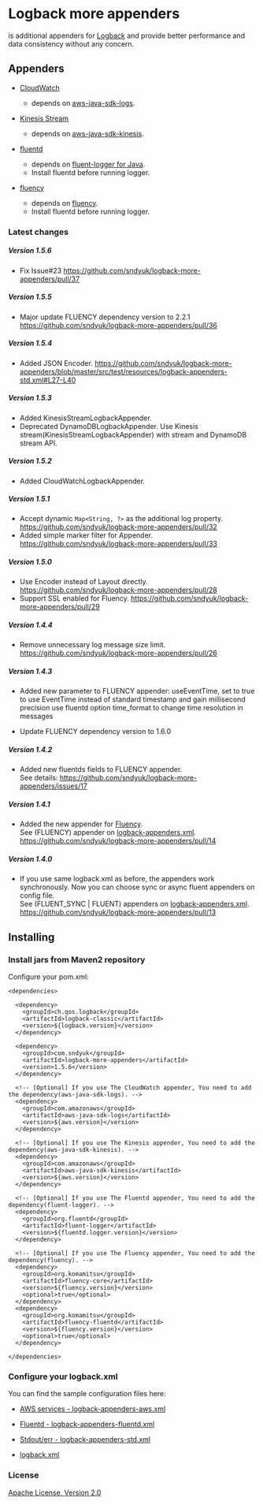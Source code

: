 Logback more appenders
==================================================
is additional appenders for [Logback](http://logback.qos.ch/) and provide better performance and data consistency without any concern.

## Appenders
- [CloudWatch](https://aws.amazon.com/cloudwatch/)
    - depends on [aws-java-sdk-logs](http://aws.amazon.com/sdkforjava/).

- [Kinesis Stream](https://aws.amazon.com/kinesis/data-streams/)
    - depends on [aws-java-sdk-kinesis](http://aws.amazon.com/sdkforjava/).

- [fluentd](http://fluentd.org/)
    - depends on [fluent-logger for Java](https://github.com/fluent/fluent-logger-java).
     - Install fluentd before running logger.

- [fluency](https://github.com/komamitsu/fluency)
    - depends on [fluency](https://github.com/komamitsu/fluency).
    - Install fluentd before running logger.

### Latest changes

##### Version 1.5.6

* Fix Issue#23 https://github.com/sndyuk/logback-more-appenders/pull/37

##### Version 1.5.5

* Major update FLUENCY dependency version to 2.2.1 https://github.com/sndyuk/logback-more-appenders/pull/36

##### Version 1.5.4

* Added JSON Encoder. https://github.com/sndyuk/logback-more-appenders/blob/master/src/test/resources/logback-appenders-std.xml#L27-L40

##### Version 1.5.3

* Added KinesisStreamLogbackAppender.
* Deprecated DynamoDBLogbackAppender. Use Kinesis stream(KinesisStreamLogbackAppender) with stream and DynamoDB stream API.

##### Version 1.5.2

* Added CloudWatchLogbackAppender.

##### Version 1.5.1

* Accept dynamic `Map<String, ?>` as the additional log property. https://github.com/sndyuk/logback-more-appenders/pull/32
* Added simple marker filter for Appender. https://github.com/sndyuk/logback-more-appenders/pull/33

##### Version 1.5.0

* Use Encoder instead of Layout directly. https://github.com/sndyuk/logback-more-appenders/pull/28
* Support SSL enabled for Fluency. https://github.com/sndyuk/logback-more-appenders/pull/29

##### Version 1.4.4

* Remove unnecessary log message size limit. https://github.com/sndyuk/logback-more-appenders/pull/26

##### Version 1.4.3

* Added new parameter to FLUENCY appender: 
  useEventTime, set to true to use EventTime instead of standard timestamp and gain millisecond precision
  use fluentd option time_format to change time resolution in messages
  
* Update FLUENCY dependency version to 1.6.0

##### Version 1.4.2

* Added new fluentds fields to FLUENCY appender.  
  See details: https://github.com/sndyuk/logback-more-appenders/issues/17

##### Version 1.4.1

* Added the new appender for [Fluency](https://github.com/komamitsu/fluency).  
  See (FLUENCY) appender on [logback-appenders.xml](https://github.com/sndyuk/logback-more-appenders/blob/master/src/test/resources/logback-appenders.xml#L73).  
  https://github.com/sndyuk/logback-more-appenders/pull/14


##### Version 1.4.0

* If you use same logback.xml as before, the appenders work synchronously. Now you can choose sync or async fluent appenders on config file.  
  See (FLUENT_SYNC | FLUENT) appenders on [logback-appenders.xml](https://github.com/sndyuk/logback-more-appenders/blob/master/src/test/resources/logback-appenders.xml).  
  https://github.com/sndyuk/logback-more-appenders/pull/13



## Installing

### Install jars from Maven2 repository
Configure your pom.xml:

    <dependencies>
    
      <dependency>
        <groupId>ch.qos.logback</groupId>
        <artifactId>logback-classic</artifactId>
        <version>${logback.version}</version>
      </dependency>
    
      <dependency>
        <groupId>com.sndyuk</groupId>
        <artifactId>logback-more-appenders</artifactId>
        <version>1.5.6</version>
      </dependency>

      <!-- [Optional] If you use The CloudWatch appender, You need to add the dependency(aws-java-sdk-logs). -->
      <dependency>
        <groupId>com.amazonaws</groupId>
        <artifactId>aws-java-sdk-logs</artifactId>
        <version>${aws.version}</version>
      </dependency>

      <!-- [Optional] If you use The Kinesis appender, You need to add the dependency(aws-java-sdk-kinesis). -->
      <dependency>
        <groupId>com.amazonaws</groupId>
        <artifactId>aws-java-sdk-kinesis</artifactId>
        <version>${aws.version}</version>
      </dependency>

      <!-- [Optional] If you use The Fluentd appender, You need to add the dependency(fluent-logger). -->
      <dependency>
        <groupId>org.fluentd</groupId>
        <artifactId>fluent-logger</artifactId>
        <version>${fluentd.logger.version}</version>
      </dependency>
    
      <!-- [Optional] If you use The Fluency appender, You need to add the dependency(fluency). -->
      <dependency>
        <groupId>org.komamitsu</groupId>
        <artifactId>fluency-core</artifactId>
        <version>${fluency.version}</version>
        <optional>true</optional>
      </dependency>
      <dependency>
        <groupId>org.komamitsu</groupId>
        <artifactId>fluency-fluentd</artifactId>
        <version>${fluency.version}</version>
        <optional>true</optional>
      </dependency>
    
    </dependencies>

### Configure your logback.xml
You can find the sample configuration files here:

- [AWS services - logback-appenders-aws.xml](https://github.com/sndyuk/logback-more-appenders/blob/master/src/test/resources/logback-appenders-aws.xml)
- [Fluentd - logback-appenders-fluentd.xml](https://github.com/sndyuk/logback-more-appenders/blob/master/src/test/resources/logback-appenders-fluentd.xml)
- [Stdout/err - logback-appenders-std.xml](https://github.com/sndyuk/logback-more-appenders/blob/master/src/test/resources/logback-appenders-std.xml)

- [logback.xml](https://github.com/sndyuk/logback-more-appenders/blob/master/src/test/resources/logback.xml)

### License
[Apache License, Version 2.0](LICENSE)
